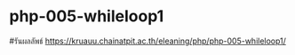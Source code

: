 ﻿# php-005-whileloop1

#รันผลลัพธ์
https://kruauu.chainatpit.ac.th/eleaning/php/php-005-whileloop1/
